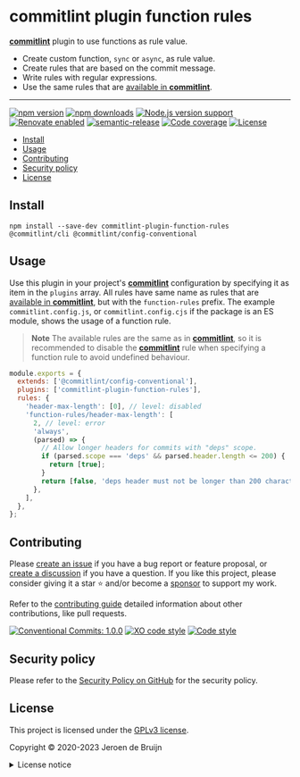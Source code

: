 # commitlint plugin function rules <!-- omit in toc -->

[**commitlint**][commitlint] plugin to use functions as rule value.

- Create custom function, `sync` or `async`, as rule value.
- Create rules that are based on the commit message.
- Write rules with regular expressions.
- Use the same rules that are [available in **commitlint**][commitlint].

---

[![npm version](https://img.shields.io/npm/v/commitlint-plugin-function-rules?logo=npm&style=flat-square)](https://www.npmjs.com/package/commitlint-plugin-function-rules)
[![npm downloads](https://img.shields.io/npm/dm/commitlint-plugin-function-rules?logo=npm&style=flat-square)](https://www.npmjs.com/package/commitlint-plugin-function-rules)
[![Node.js version support](https://img.shields.io/node/v/commitlint-plugin-function-rules?logo=node.js&style=flat-square)](https://nodejs.org/en/about/releases/)
[![Renovate enabled](https://img.shields.io/badge/Renovate-enabled-brightgreen?logo=renovatebot&logoColor&style=flat-square)](https://renovatebot.com)
[![semantic-release](https://img.shields.io/badge/%20%20%F0%9F%93%A6%F0%9F%9A%80-semantic--release-e10079?style=flat-square)](https://github.com/semantic-release/semantic-release)
[![Code coverage](https://img.shields.io/codecov/c/github/vidavidorra/commitlint-plugin-function-rules?logo=codecov&style=flat-square)](https://codecov.io/gh/vidavidorra/commitlint-plugin-function-rules)
[![License](https://img.shields.io/github/license/vidavidorra/commitlint-plugin-function-rules?style=flat-square)](LICENSE.md)

- [Install](#install)
- [Usage](#usage)
- [Contributing](#contributing)
- [Security policy](#security-policy)
- [License](#license)

## Install

```shell
npm install --save-dev commitlint-plugin-function-rules @commitlint/cli @commitlint/config-conventional
```

## Usage

Use this plugin in your project's [**commitlint**][commitlint] configuration by specifying it as item in the `plugins` array. All rules have same name as rules that are [available in **commitlint**][rules], but with the `function-rules` prefix. The example `commitlint.config.js`, or `commitlint.config.cjs` if the package is an ES module, shows the usage of a function rule.

> **Note** The available rules are the same as in [**commitlint**][commitlint], so it is recommended to disable the [**commitlint**][commitlint] rule when specifying a function rule to avoid undefined behaviour.

```js
module.exports = {
  extends: ['@commitlint/config-conventional'],
  plugins: ['commitlint-plugin-function-rules'],
  rules: {
    'header-max-length': [0], // level: disabled
    'function-rules/header-max-length': [
      2, // level: error
      'always',
      (parsed) => {
        // Allow longer headers for commits with "deps" scope.
        if (parsed.scope === 'deps' && parsed.header.length <= 200) {
          return [true];
        }
        return [false, 'deps header must not be longer than 200 characters'];
      },
    ],
  },
};
```

## Contributing

Please [create an issue](https://github.com/vidavidorra/commitlint-plugin-function-rules/issues/new/choose) if you have a bug report or feature proposal, or [create a discussion](https://github.com/vidavidorra/commitlint-plugin-function-rules/discussions) if you have a question. If you like this project, please consider giving it a star ⭐ and/or become a [sponsor](https://github.com/sponsors/jdbruijn) to support my work.

Refer to the [contributing guide](https://github.com/vidavidorra/.github/blob/main/CONTRIBUTING.md) detailed information about other contributions, like pull requests.

[![Conventional Commits: 1.0.0](https://img.shields.io/badge/Conventional%20Commits-1.0.0-yellow?style=flat-square)](https://conventionalcommits.org)
[![XO code style](https://shields.io/badge/code_style-5ed9c7?logo=xo&labelColor=gray&style=flat-square)](https://github.com/xojs/xo)
[![Code style](https://img.shields.io/badge/code_style-Prettier-ff69b4?logo=prettier&style=flat-square)](https://github.com/prettier/prettier)

## Security policy

Please refer to the [Security Policy on GitHub](https://github.com/vidavidorra/commitlint-plugin-function-rules/security/) for the security policy.

## License

This project is licensed under the [GPLv3 license](https://www.gnu.org/licenses/gpl.html).

Copyright © 2020-2023 Jeroen de Bruijn

<details><summary>License notice</summary>
<p>

This program is free software: you can redistribute it and/or modify
it under the terms of the GNU General Public License as published by
the Free Software Foundation, either version 3 of the License, or
(at your option) any later version.

This program is distributed in the hope that it will be useful,
but WITHOUT ANY WARRANTY; without even the implied warranty of
MERCHANTABILITY or FITNESS FOR A PARTICULAR PURPOSE. See the
GNU General Public License for more details.

You should have received a copy of the GNU General Public License
along with this program. If not, see <http://www.gnu.org/licenses/>.

The full text of the license is available in the [LICENSE](LICENSE.md) file in this repository and [online](https://www.gnu.org/licenses/gpl.html).

</details>

<!-- References -->

[commitlint]: https://commitlint.js.org/
[rules]: https://commitlint.js.org/#/reference-rules
